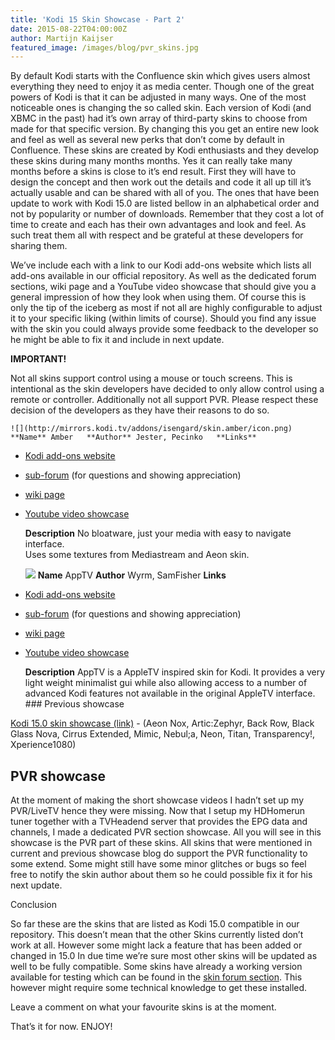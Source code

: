 ```yaml
---
title: 'Kodi 15 Skin Showcase - Part 2'
date: 2015-08-22T04:00:00Z
author: Martijn Kaijser
featured_image: /images/blog/pvr_skins.jpg
---
```

By default Kodi starts with the Confluence skin which gives users almost everything they need to enjoy it as media center. Though one of the great powers of Kodi is that it can be adjusted in many ways. One of the most noticeable ones is changing the so called skin. Each version of Kodi (and XBMC in the past) had it’s own array of third-party skins to choose from made for that specific version. By changing this you get an entire new look and feel as well as several new perks that don’t come by default in Confluence. These skins are created by Kodi enthusiasts and they develop these skins during many months months. Yes it can really take many months before a skins is close to it’s end result. First they will have to design the concept and then work out the details and code it all up till it’s actually usable and can be shared with all of you. The ones that have been update to work with Kodi 15.0 are listed bellow in an alphabetical order and not by popularity or number of downloads. Remember that they cost a lot of time to create and each has their own advantages and look and feel. As such treat them all with respect and be grateful at these developers for sharing them.

 We’ve include each with a link to our Kodi add-ons website which lists all add-ons available in our official repository. As well as the dedicated forum sections, wiki page and a YouTube video showcase that should give you a general impression of how they look when using them. Of course this is only the tip of the iceberg as most if not all are highly configurable to adjust it to your specific liking (within limits of course). Should you find any issue with the skin you could always provide some feedback to the developer so he might be able to fix it and include in next update.

 **IMPORTANT!**

 Not all skins support control using a mouse or touch screens. This is intentional as the skin developers have decided to only allow control using a remote or controller. Additionally not all support PVR. Please respect these decision of the developers as they have their reasons to do so.

    ![](http://mirrors.kodi.tv/addons/isengard/skin.amber/icon.png) **Name** Amber   **Author** Jester, Pecinko   **Links**  
 * [Kodi add-ons website](/addons)
 * [sub-forum](https://forum.kodi.tv/forumdisplay.php?fid=203) (for questions and showing appreciation)
 * [wiki page](https://kodi.wiki/index.php?title=Add-on:Amber)
 * [Youtube video showcase](https://www.youtube.com/watch?v=a4uzJHtSPic)
 
    **Description** No bloatware, just your media with easy to navigate interface.  
 Uses some textures from Mediastream and Aeon skin.         

    ![](http://mirrors.kodi.tv/addons/isengard/skin.apptv/icon.png) **Name** AppTV   **Author** Wyrm, SamFisher   **Links**  
 * [Kodi add-ons website](/show/skin.apptv)
 * [sub-forum](https://forum.kodi.tv/forumdisplay.php?fid=76) (for questions and showing appreciation)
 * [wiki page](https://kodi.wiki/index.php?title=Add-on:AppTV)
 * [Youtube video showcase](https://www.youtube.com/watch?v=Favu-qZGVJ0)
 
    **Description** AppTV is a AppleTV inspired skin for Kodi. It provides a very light weight minimalist gui while also allowing access to a number of advanced Kodi features not available in the original AppleTV interface.        ### Previous showcase

 [Kodi 15.0 skin showcase (link)](/article/kodi-150-skin-showcase) - (Aeon Nox, Artic:Zephyr, Back Row, Black Glass Nova, Cirrus Extended, Mimic, Nebul;a, Neon, Titan, Transparency!, Xperience1080)

 PVR showcase
------------

 At the moment of making the short showcase videos I hadn’t set up my PVR/LiveTV hence they were missing. Now that I setup my HDHomerun tuner together with a TVHeadend server that provides the EPG data and channels, I made a dedicated PVR section showcase. All you will see in this showcase is the PVR part of these skins. All skins that were mentioned in current and previous showcase blog do support the PVR functionality to some extend. Some might still have some minor glitches or bugs so feel free to notify the skin author about them so he could possible fix it for his next update.

  Conclusion

 So far these are the skins that are listed as Kodi 15.0 compatible in our repository. This doesn’t mean that the other Skins currently listed don’t work at all. However some might lack a feature that has been added or changed in 15.0 In due time we’re sure most other skins will be updated as well to be fully compatible. Some skins have already a working version available for testing which can be found in the [skin forum section](https://forum.kodi.tv/forumdisplay.php?fid=67). This however might require some technical knowledge to get these installed.

 Leave a comment on what your favourite skins is at the moment.

 That’s it for now. ENJOY!

  

 